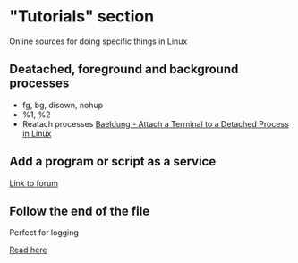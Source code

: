 # "Tutorials" section
Online sources for doing specific things in Linux

## Deatached, foreground and background processes
* fg, bg, disown, nohup
* %1, %2
* Reatach processes
[Baeldung - Attach a Terminal to a Detached Process in Linux](https://www.baeldung.com/linux/attach-terminal-detached-process)

## Add a program or script as a service
[Link to forum](https://unix.stackexchange.com/questions/236084/how-do-i-create-a-service-for-a-shell-script-so-i-can-start-and-stop-it-like-a-d)

## Follow the end of the file
Perfect for logging

[Read here](https://unix.stackexchange.com/questions/18760/how-does-the-tail-commands-f-parameter-work)
